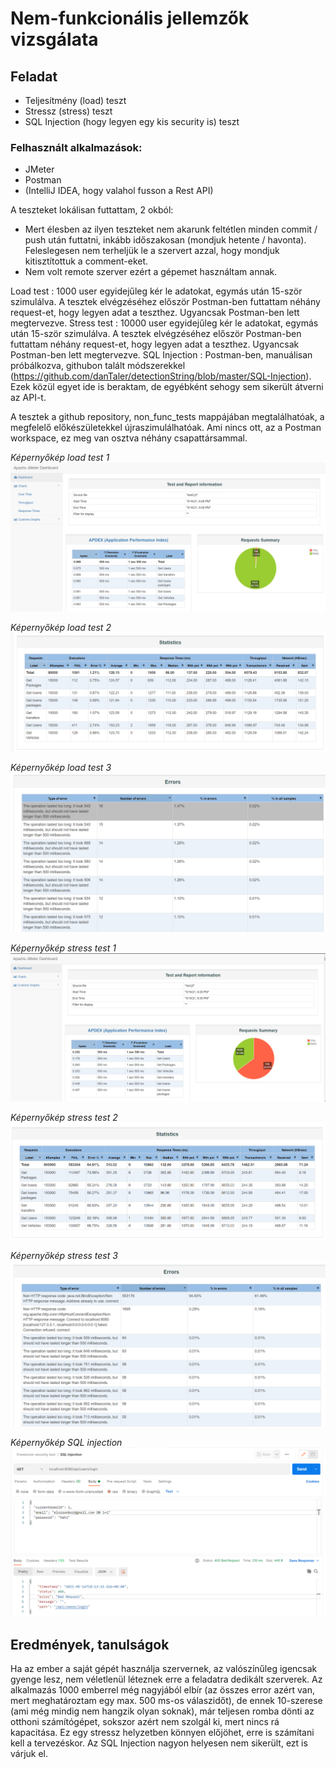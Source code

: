 # Nem-funkcionális jellemzők vizsgálata

## Feladat
- Teljesítmény (load) teszt
- Stressz (stress) teszt
- SQL Injection (hogy legyen egy kis security is) teszt

### Felhasznált alkalmazások:
- JMeter
- Postman
- (IntelliJ IDEA, hogy valahol fusson a Rest API)

A teszteket lokálisan futtattam, 2 okból: 
- Mert élesben az ilyen teszteket nem akarunk feltétlen minden commit / push után futtatni, inkább időszakosan (mondjuk hetente / havonta). Feleslegesen nem terheljük le a szervert azzal, hogy mondjuk kitisztítottuk a comment-eket.
- Nem volt remote szerver ezért a gépemet használtam annak.

Load test : 1000 user egyidejűleg kér le adatokat, egymás után 15-ször szimulálva. A tesztek elvégzéséhez először Postman-ben futtattam néhány request-et, hogy legyen adat a teszthez. Ugyancsak Postman-ben lett megtervezve.
Stress test : 10000 user egyidejűleg kér le adatokat, egymás után 15-ször szimulálva. A tesztek elvégzéséhez először Postman-ben futtattam néhány request-et, hogy legyen adat a teszthez. Ugyancsak Postman-ben lett megtervezve.
SQL Injection : Postman-ben, manuálisan próbálkozva, githubon talált módszerekkel (https://github.com/danTaler/detectionString/blob/master/SQL-Injection). Ezek közül egyet ide is beraktam, de egyébként sehogy sem sikerült átverni az API-t.

A tesztek a github repository, non_func_tests mappájában megtalálhatóak, a megfelelő előkészületekkel újraszimulálhatóak. Ami nincs ott, az a Postman workspace, ez meg van osztva néhány csapattársammal.


_Képernyőkép load test 1_
![](load_1.PNG)

_Képernyőkép load test 2_
![](load_2.PNG)

_Képernyőkép load test 3_
![](load_3.PNG)

_Képernyőkép stress test 1_
![](stress_1.PNG)

_Képernyőkép stress test 2_
![](stress_2.PNG)

_Képernyőkép stress test 3_
![](stress_3.PNG)

_Képernyőkép SQL injection_
![](sqlinjection.PNG)

## Eredmények, tanulságok

Ha az ember a saját gépét használja szervernek, az valószínűleg igencsak gyenge lesz, nem véletlenül léteznek erre a feladatra dedikált szerverek. Az alkalmazás 1000 emberrel még nagyjából elbír (az összes error azért van, mert meghatároztam egy max. 500 ms-os válaszidőt), de ennek 10-szerese (ami még mindig nem hangzik olyan soknak), már teljesen romba dönti az otthoni számítógépet, sokszor azért nem szolgál ki, mert nincs rá kapacitása. Ez egy stressz helyzetben könnyen előjöhet, erre is számítani kell a tervezéskor. Az SQL Injection nagyon helyesen nem sikerült, ezt is várjuk el.